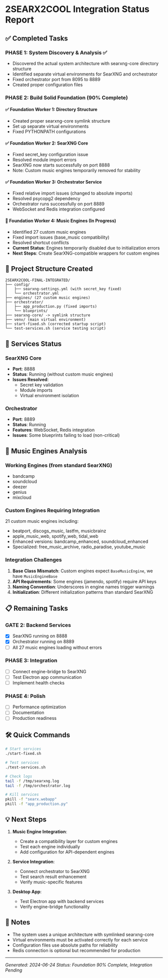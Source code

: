 # 2SEARX2COOL Integration Status Report

## ✅ Completed Tasks

### PHASE 1: System Discovery & Analysis ✅
- Discovered the actual system architecture with searxng-core directory structure
- Identified separate virtual environments for SearXNG and orchestrator
- Fixed orchestrator port from 8095 to 8889
- Created proper configuration files

### PHASE 2: Build Solid Foundation (90% Complete)
#### ✅ Foundation Worker 1: Directory Structure
- Created proper searxng-core symlink structure
- Set up separate virtual environments
- Fixed PYTHONPATH configurations

#### ✅ Foundation Worker 2: SearXNG Core
- Fixed secret_key configuration issue
- Resolved module import errors
- SearXNG now starts successfully on port 8888
- Note: Custom music engines temporarily removed for stability

#### ✅ Foundation Worker 3: Orchestrator Service  
- Fixed relative import issues (changed to absolute imports)
- Resolved psycopg2 dependency
- Orchestrator runs successfully on port 8889
- WebSocket and Redis integration configured

#### 🔄 Foundation Worker 4: Music Engines (In Progress)
- Identified 27 custom music engines
- Fixed import issues (base_music compatibility)
- Resolved shortcut conflicts
- **Current Status**: Engines temporarily disabled due to initialization errors
- **Next Steps**: Create SearXNG-compatible wrappers for custom engines

## 📁 Project Structure Created

```
2SEARX2COOL-FINAL-INTEGRATED/
├── config/
│   ├── searxng-settings.yml (with secret_key fixed)
│   └── orchestrator.yml
├── engines/ (27 custom music engines)
├── orchestrator/
│   ├── app_production.py (fixed imports)
│   └── blueprints/
├── searxng-core/ -> symlink structure
├── venv/ (main virtual environment)
├── start-fixed.sh (corrected startup script)
└── test-services.sh (service testing script)
```

## 🚀 Services Status

### SearXNG Core
- **Port**: 8888
- **Status**: Running (without custom music engines)
- **Issues Resolved**:
  - Secret key validation
  - Module imports
  - Virtual environment isolation

### Orchestrator
- **Port**: 8889
- **Status**: Running
- **Features**: WebSocket, Redis integration
- **Issues**: Some blueprints failing to load (non-critical)

## 🎵 Music Engines Analysis

### Working Engines (from standard SearXNG)
- bandcamp
- soundcloud
- deezer
- genius
- mixcloud

### Custom Engines Requiring Integration
21 custom music engines including:
- beatport, discogs_music, lastfm, musicbrainz
- apple_music_web, spotify_web, tidal_web
- Enhanced versions: bandcamp_enhanced, soundcloud_enhanced
- Specialized: free_music_archive, radio_paradise, youtube_music

### Integration Challenges
1. **Base Class Mismatch**: Custom engines expect `BaseMusicEngine`, we have `MusicEngineBase`
2. **API Requirements**: Some engines (jamendo, spotify) require API keys
3. **Naming Convention**: Underscores in engine names trigger warnings
4. **Initialization**: Different initialization patterns than standard SearXNG

## 📋 Remaining Tasks

### GATE 2: Backend Services
- [x] SearXNG running on 8888
- [x] Orchestrator running on 8889
- [ ] All 27 music engines loading without errors

### PHASE 3: Integration
- [ ] Connect engine-bridge to SearXNG
- [ ] Test Electron app communication
- [ ] Implement health checks

### PHASE 4: Polish
- [ ] Performance optimization
- [ ] Documentation
- [ ] Production readiness

## 🛠️ Quick Commands

```bash
# Start services
./start-fixed.sh

# Test services
./test-services.sh

# Check logs
tail -f /tmp/searxng.log
tail -f /tmp/orchestrator.log

# Kill services
pkill -f "searx.webapp"
pkill -f "app_production.py"
```

## 💡 Next Steps

1. **Music Engine Integration**:
   - Create a compatibility layer for custom engines
   - Test each engine individually
   - Add configuration for API-dependent engines

2. **Service Integration**:
   - Connect orchestrator to SearXNG
   - Test search result enhancement
   - Verify music-specific features

3. **Desktop App**:
   - Test Electron app with backend services
   - Verify engine-bridge functionality

## 📝 Notes

- The system uses a unique architecture with symlinked searxng-core
- Virtual environments must be activated correctly for each service
- Configuration files use absolute paths for reliability
- Redis connection is optional but recommended for production

---
*Generated: 2024-06-24*
*Status: Foundation 90% Complete, Integration Pending*
